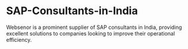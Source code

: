 # SAP-Consultants-in-India
Websenor is a prominent supplier of SAP consultants in India, providing excellent solutions to companies looking to improve their operational efficiency.

